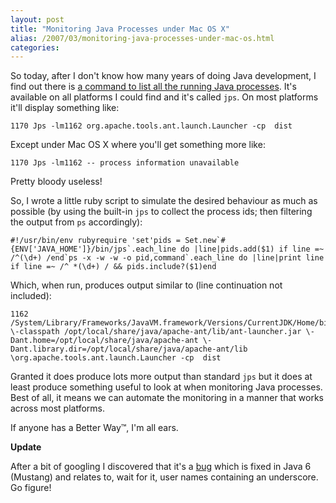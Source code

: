 ```yaml
---
layout: post
title: "Monitoring Java Processes under Mac OS X"
alias: /2007/03/monitoring-java-processes-under-mac-os.html
categories:
---
```

So today, after I don't know how many years of doing Java development, I find out there is [a command to list all the running Java processes](http://java.sun.com/j2se/1.5.0/docs/tooldocs/share/jps.html). It's available on all platforms I could find and it's called `jps`. On most platforms it'll display something like:

```
1170 Jps -lm1162 org.apache.tools.ant.launch.Launcher -cp  dist
```

Except under Mac OS X where you'll get something more like:

```
1170 Jps -lm1162 -- process information unavailable
```

Pretty bloody useless!

So, I wrote a little ruby script to simulate the desired behaviour as much as possible (by using the built-in `jps` to collect the process ids; then filtering the output from `ps` accordingly):

```
#!/usr/bin/env rubyrequire 'set'pids = Set.new`#{ENV['JAVA_HOME']}/bin/jps`.each_line do |line|pids.add($1) if line =~ /^(\d+) /end`ps -x -w -w -o pid,command`.each_line do |line|print line if line =~ /^ *(\d+) / && pids.include?($1)end
```

Which, when run, produces output similar to (line continuation not included):

```
1162 /System/Library/Frameworks/JavaVM.framework/Versions/CurrentJDK/Home/bin/java \-classpath /opt/local/share/java/apache-ant/lib/ant-launcher.jar \-Dant.home=/opt/local/share/java/apache-ant \-Dant.library.dir=/opt/local/share/java/apache-ant/lib \org.apache.tools.ant.launch.Launcher -cp  dist
```

Granted it does produce lots more output than standard `jps` but it does at least produce something useful to look at when monitoring Java processes. Best of all, it means we can automate the monitoring in a manner that works across most platforms.

If anyone has a Better Way&trade;, I'm all ears.

**Update**

After a bit of googling I discovered that it's a [bug](http://bugs.sun.com/bugdatabase/view_bug.do?bug_id=6332311) which is fixed in Java 6 (Mustang) and relates to, wait for it, user names containing an underscore. Go figure!
